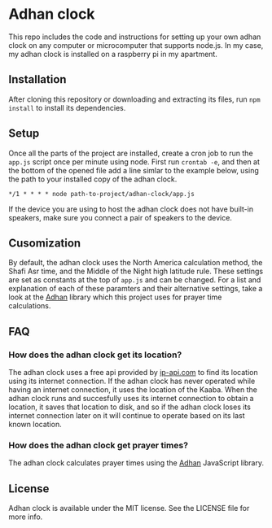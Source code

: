 # Adhan clock

This repo includes the code and instructions for setting up your own adhan clock on any computer or microcomputer that supports node.js. In my case, my adhan clock is installed on a raspberry pi in my apartment.

## Installation

After cloning this repository or downloading and extracting its files, run `npm install` to install its dependencies.

## Setup

Once all the parts of the project are installed, create a cron job to run the `app.js` script once per minute using node. First run `crontab -e`, and then at the bottom of the opened file add a line simlar to the example below, using the path to your installed copy of the adhan clock.

```
*/1 * * * * node path-to-project/adhan-clock/app.js
```

If the device you are using to host the adhan clock does not have built-in speakers, make sure you connect a pair of speakers to the device.

## Cusomization

By default, the adhan clock uses the North America calculation method, the Shafi Asr time, and the Middle of the Night high latitude rule. These settings are set as constants at the top of `app.js` and can be changed. For a list and explanation of each of these paramters and their alternative settings, take a look at the [Adhan](https://github.com/batoulapps/Adhan/tree/master/JavaScript) library which this project uses for prayer time calculations.

## FAQ

### How does the adhan clock get its location?

The adhan clock uses a free api provided by [ip-api.com](http://ip-api.com/) to find its location using its internet connection. If the adhan clock has never operated while having an internet connection, it uses the location of the Kaaba. When the adhan clock runs and succesfully uses its internet connection to obtain a location, it saves that location to disk, and so if the adhan clock loses its internet connection later on it will continue to operate based on its last known location.

### How does the adhan clock get prayer times?

The adhan clock calculates prayer times using the [Adhan](https://github.com/batoulapps/Adhan/tree/master/JavaScript) JavaScript library.

## License

Adhan clock is available under the MIT license. See the LICENSE file for more info.
